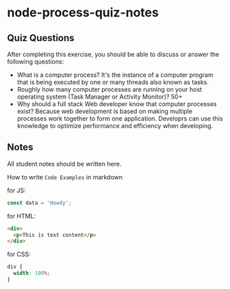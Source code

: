# node-process-quiz-notes

## Quiz Questions

After completing this exercise, you should be able to discuss or answer the following questions:

- What is a computer process?
  It's the instance of a computer program that is being executed by one or many threads also known as tasks.
- Roughly how many computer processes are running on your host operating system (Task Manager or Activity Monitor)?
  50+
- Why should a full stack Web developer know that computer processes exist?
  Because web development is based on making multiple processes work together to form one application. Developrs can use this knowledge to optimize performance and efficiency when developing.

## Notes

All student notes should be written here.

How to write `Code Examples` in markdown

for JS:

```javascript
const data = 'Howdy';
```

for HTML:

```html
<div>
  <p>This is text content</p>
</div>
```

for CSS:

```css
div {
  width: 100%;
}
```
